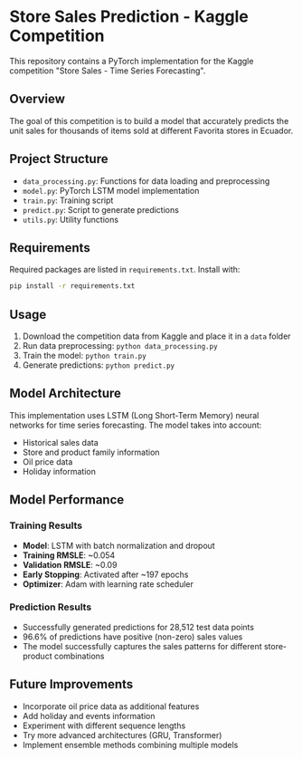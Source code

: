 # Store Sales Prediction - Kaggle Competition

This repository contains a PyTorch implementation for the Kaggle competition "Store Sales - Time Series Forecasting".

## Overview
The goal of this competition is to build a model that accurately predicts the unit sales for thousands of items sold at different Favorita stores in Ecuador.

## Project Structure
- `data_processing.py`: Functions for data loading and preprocessing
- `model.py`: PyTorch LSTM model implementation
- `train.py`: Training script
- `predict.py`: Script to generate predictions
- `utils.py`: Utility functions

## Requirements
Required packages are listed in `requirements.txt`. Install with:
```bash
pip install -r requirements.txt
```

## Usage
1. Download the competition data from Kaggle and place it in a `data` folder
2. Run data preprocessing: `python data_processing.py`
3. Train the model: `python train.py`
4. Generate predictions: `python predict.py`

## Model Architecture
This implementation uses LSTM (Long Short-Term Memory) neural networks for time series forecasting. The model takes into account:
- Historical sales data
- Store and product family information
- Oil price data
- Holiday information

## Model Performance

### Training Results
- **Model**: LSTM with batch normalization and dropout
- **Training RMSLE**: ~0.054
- **Validation RMSLE**: ~0.09
- **Early Stopping**: Activated after ~197 epochs
- **Optimizer**: Adam with learning rate scheduler

### Prediction Results
- Successfully generated predictions for 28,512 test data points
- 96.6% of predictions have positive (non-zero) sales values
- The model successfully captures the sales patterns for different store-product combinations

## Future Improvements
- Incorporate oil price data as additional features
- Add holiday and events information
- Experiment with different sequence lengths
- Try more advanced architectures (GRU, Transformer)
- Implement ensemble methods combining multiple models
